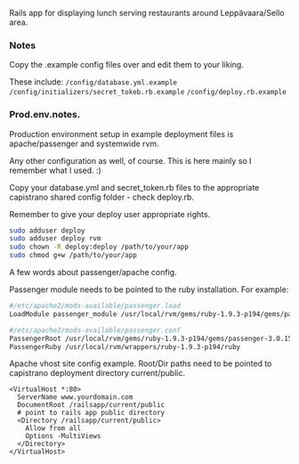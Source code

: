 Rails app for displaying lunch serving restaurants around Leppävaara/Sello area.

### Notes

Copy the .example config files over and edit them to your liking.

These include:
`/config/database.yml.example`
`/config/initializers/secret_tokeb.rb.example`
`/config/deploy.rb.example`


### Prod.env.notes.

Production environment setup in example deployment files is apache/passenger and systemwide rvm.

Any other configuration as well, of course. This is here mainly so I remember what I used. :)

Copy your database.yml and secret_token.rb files to the appropriate capistrano shared config folder - check deploy.rb.

Remember to give your deploy user appropriate rights.
```sh
sudo adduser deploy
sudo adduser deploy rvm
sudo chown -R deploy:deploy /path/to/your/app
sudo chmod g+w /path/to/your/app
```

A few words about passenger/apache config.

Passenger module needs to be pointed to the ruby installation. For example:
```sh
#/etc/apache2/mods-available/passenger.load
LoadModule passenger_module /usr/local/rvm/gems/ruby-1.9.3-p194/gems/passenger-3.0.15/ext/apache2/mod_passenger.so

#/etc/apache2/mods-available/passenger.conf
PassengerRoot /usr/local/rvm/gems/ruby-1.9.3-p194/gems/passenger-3.0.15
PassengerRuby /usr/local/rvm/wrappers/ruby-1.9.3-p194/ruby
```

Apache vhost site config example.
Root/Dir paths need to be pointed to capistrano deployment directory current/public.
```
<VirtualHost *:80>
  ServerName www.yourdomain.com
  DocumentRoot /railsapp/current/public
  # point to rails app public directory
  <Directory /railsapp/current/public>
    Allow from all
    Options -MultiViews
  </Directory>
</VirtualHost>

```
